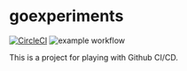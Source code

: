 # goexperiments

[![CircleCI](https://circleci.com/gh/866/goexperiments.svg?style=shield)](https://circleci.com/gh/866/goexperiments)
![example workflow](https://github.com/866/docs/goexperiments/workflows/main.yml/badge.svg)

This is a project for playing with Github CI/CD.
